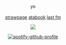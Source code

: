  <div align="center"/>

   yo
   </br>
   </br> [strawpage](https://rawryyy.straw.page/) [atabook](https://rawryyyy.atabook.org/) [last fm](https://www.last.fm/user/spacollii)
   </br>
  
   ![](https://komarev.com/ghpvc/?username=rawryyyy&color=876aad)
   
[![spotify-github-profile](https://spotify-github-profile.kittinanx.com/api/view?uid=6ea5ax9g7qrioubuoizcv9r4c&cover_image=true&theme=default&show_offline=true&background_color=121212&interchange=true&bar_color_cover=true)](https://spotify-github-profile.kittinanx.com/api/view?uid=6ea5ax9g7qrioubuoizcv9r4c&redirect=true)
